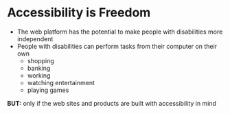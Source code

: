 # Accessibility is Freedom

- The web platform has the potential to make people with disabilities more independent
- People with disabilities can perform tasks from their computer on their own
  - shopping
  - banking
  - working
  - watching entertainment
  - playing games

<strong>BUT:</strong> only if the web sites and products are built with accessibility in mind
